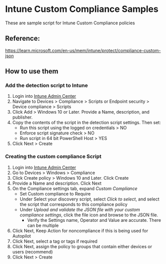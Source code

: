 # Intune Custom Compliance Samples

These are sample script for Intune Custom Compliance policies

## Reference:
https://learn.microsoft.com/en-us/mem/intune/protect/compliance-custom-json


## How to use them

### Add the detection script to Intune

1. Login into [Intune Admin Center](https://intune.microsoft.com)
2. Navigate to Devices > Compliance > Scripts or  Endpoint security > Device compliance > Scripts
3. Click Add > Windows 10 or Later. Provide a Name, description, and publisher.
4. Copy the contents of the script in the detection script settings. Then set:
    - Run this script using the logged on credentials > NO
    - Enforce script signature check > NO
    - Run script in 64 bit PowerShell Host > YES
5. Click Next > Create

### Creating the custom compliance Script

1. Login into [Intune Admin Center](https://intune.microsoft.com)
2. Go to Devices > Windows > Compliance
3. Click Create policy > Windows 10 and Later. Click Create
4. Provide a Name and description. Click Next
5. On the Compliance settings tab, expand _Custom Compliance_
    - Set Custom compliance to Require
    - Under Select your discovery script, select _Click to select_, and select the script that corresponds to this compliance policy
    - Under _Upload and validate the JSON file with your custom compliance settings_, click the file icon and browse to the JSON file.
        - Verify the Settings name, Operator and Value are accurate. There can be multiple
6. Click Next, Keep Action for noncompliance if this is being used for Autopilot
7. Click Next, select a tag or tags if required
8. Click Next, assign the policy to groups that contain either devices or users (recommend)
9. Click Next > Create